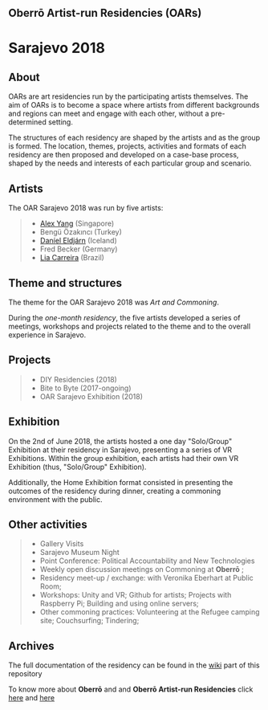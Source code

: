 
## Oberrō Artist-run Residencies (OARs) 

# Sarajevo 2018

## **About** 

OARs are art residencies run by the participating artists themselves. The aim of OARs is to become a space where artists from different backgrounds and regions can meet and engage with each other, without a pre-determined setting.

The structures of each residency are shaped by the artists and as the group is formed. The location, themes, projects, activities and formats of each residency are then proposed and developed on a case-base process, shaped by the needs and interests of each particular group and scenario.

## **Artists** 

The OAR Sarajevo 2018 was run by five artists: 

> - [Alex Yang](@alexalexyang) (Singapore) 
> - Bengü Özakıncı (Turkey)
> - [Daníel Eldjárn](@danieleldjarn) (Iceland)
> - Fred Becker (Germany)
> - [Lia Carreira](https://liacarreira.com/) (Brazil)

## **Theme and structures**

The theme for the OAR Sarajevo 2018 was *Art and Commoning*. 

During the *one-month residency*, the five artists developed a series of meetings, workshops and projects related to the theme and to the overall experience in Sarajevo. 

## **Projects** 

> - DIY Residencies (2018)  
> - Bite to Byte (2017-ongoing) 
> - OAR Sarajevo Exhibition (2018)

## **Exhibition** 

On the 2nd of June 2018, the artists hosted a one day "Solo/Group" Exhibition at their residency in Sarajevo, presenting a a series of VR Exhibitions. Within the group exhibition, each artists had their own VR Exhibition (thus, "Solo/Group" Exhibition). 

Additionally, the Home Exhibition format consisted in presenting the outcomes of the residency during dinner, creating a commoning environment with the public. 

## **Other activities** 

> - Gallery Visits
> - Sarajevo Museum Night
> - Point Conference: Political Accountability and New Technologies
> - Weekly open discussion meetings on Commoning at **Oberrō** ; 
> - Residency meet-up / exchange: with Veronika Eberhart at Public Room; 
> - Workshops: Unity and VR; Github for artists; Projects with Raspberry Pi; Building and using online servers; 
> - Other commoning practices: Volunteering at the Refugee camping site; Couchsurfing; Tindering; 

## **Archives**

The full documentation of the residency can be found in the [wiki](https://github.com/OAResidencies/Sarajevo2018/wiki) part of this repository

To know more about **Oberrō** and and **Oberrō Artist-run Residencies** click [here](https://oberro.github.io/) and [here](https://oaresidencies.github.io/)
